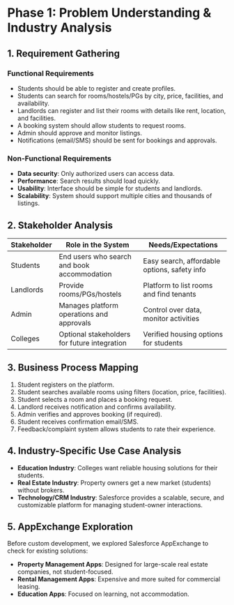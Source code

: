 # Phase 1: Problem Understanding & Industry Analysis

## 1. Requirement Gathering

### Functional Requirements
- Students should be able to register and create profiles.  
- Students can search for rooms/hostels/PGs by city, price, facilities, and availability.  
- Landlords can register and list their rooms with details like rent, location, and facilities.  
- A booking system should allow students to request rooms.  
- Admin should approve and monitor listings.  
- Notifications (email/SMS) should be sent for bookings and approvals.  

### Non-Functional Requirements
- **Data security**: Only authorized users can access data.  
- **Performance**: Search results should load quickly.  
- **Usability**: Interface should be simple for students and landlords.  
- **Scalability**: System should support multiple cities and thousands of listings.  



## 2. Stakeholder Analysis

| **Stakeholder** | **Role in the System**                     | **Needs/Expectations**                               |
|-----------------|---------------------------------------------|------------------------------------------------------|
| Students        | End users who search and book accommodation | Easy search, affordable options, safety info         |
| Landlords       | Provide rooms/PGs/hostels                   | Platform to list rooms and find tenants              |
| Admin           | Manages platform operations and approvals   | Control over data, monitor activities                |
| Colleges        | Optional stakeholders for future integration| Verified housing options for students                |



## 3. Business Process Mapping

1. Student registers on the platform.  
2. Student searches available rooms using filters (location, price, facilities).  
3. Student selects a room and places a booking request.  
4. Landlord receives notification and confirms availability.  
5. Admin verifies and approves booking (if required).  
6. Student receives confirmation email/SMS.  
7. Feedback/complaint system allows students to rate their experience.  


## 4. Industry-Specific Use Case Analysis

- **Education Industry**: Colleges want reliable housing solutions for their students.  
- **Real Estate Industry**: Property owners get a new market (students) without brokers.  
- **Technology/CRM Industry**: Salesforce provides a scalable, secure, and customizable platform for managing student-owner interactions.  


## 5. AppExchange Exploration

Before custom development, we explored Salesforce AppExchange to check for existing solutions:  

- **Property Management Apps**: Designed for large-scale real estate companies, not student-focused.  
- **Rental Management Apps**: Expensive and more suited for commercial leasing.  
- **Education Apps**: Focused on learning, not accommodation.  
```

